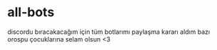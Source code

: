 # all-bots
discordu bıracakacağım için tüm botlarımı paylaşma kararı aldım bazı orospu çocuklarına selam olsun &lt;3
